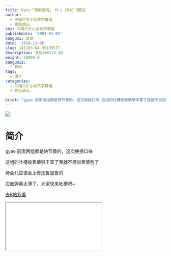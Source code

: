 ```yaml
---
title: Kyuu「原创游戏」 M-1 2018 3回战
author:
  - 冲绳六岁小女孩字幕组
  - 也弘崎山
zmz: 冲绳六岁小女孩字幕组
publishdate: '2001-01-03'
bangumi: 其他
date: '2018-11-05'
slug: 181103-NA-35189577
description: 其他&#8226;NA
weight: 18895.0
bangumis:
  - 其他
tags:
  - 漫才
categories:
  - 冲绳六岁小女孩字幕组
  - 也弘崎山

brief: "gyao 前面两组都是快节奏的，这次换换口味 这组的吐槽役表情够丰富了我就不另加表情包了 待会儿应该会上传加鲁加鲁的 左舷弹幕太薄了，大家快来吐槽吧~"
---
```

![](https://i.imgur.com/VpgTi4F.jpg)
# 简介  
gyao
前面两组都是快节奏的，这次换换口味

这组的吐槽役表情够丰富了我就不另加表情包了

待会儿应该会上传加鲁加鲁的

左舷弹幕太薄了，大家快来吐槽吧~  

[去B站观看](https://www.bilibili.com/video/av35189577/)
<div class ="resp-container"><iframe class="testiframe" src="//player.bilibili.com/player.html?aid=35189577"", scrolling="no", allowfullscreen="true" > </iframe></div> 
